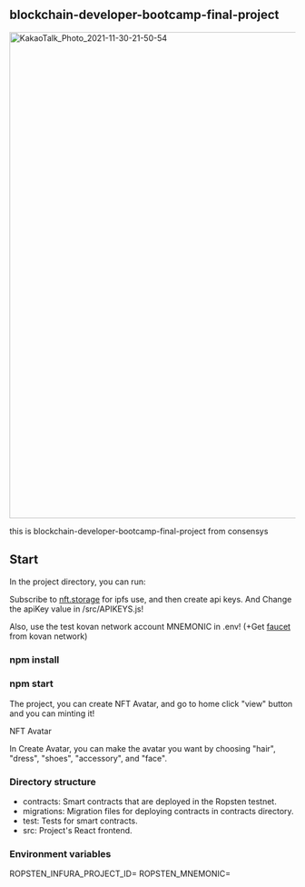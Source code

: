 ## blockchain-developer-bootcamp-final-project
<img width="856" alt="KakaoTalk_Photo_2021-11-30-21-50-54" src="https://user-images.githubusercontent.com/63235104/144056676-52dbd643-7000-4561-b3e9-c388c33f21d4.png">


this is blockchain-developer-bootcamp-final-project from consensys

## Start

In the project directory, you can run:

Subscribe to [nft.storage](https://nft.storage/) for ipfs use, and then create api keys.
And
Change the apiKey value in /src/APIKEYS.js!

Also, use the test kovan network account MNEMONIC in .env!
(+Get [faucet](https://faucets.chain.link/) from kovan network)

### npm install

### npm start

The project, you can create NFT Avatar, and go to home
click "view" button and you can minting it!

NFT Avatar

In Create Avatar, you can make the avatar you want by choosing "hair", "dress", "shoes", "accessory", and "face".

### Directory structure


* contracts: Smart contracts that are deployed in the Ropsten testnet.
* migrations: Migration files for deploying contracts in contracts directory.
* test: Tests for smart contracts.
* src: Project's React frontend.

### Environment variables
ROPSTEN_INFURA_PROJECT_ID=
ROPSTEN_MNEMONIC=

